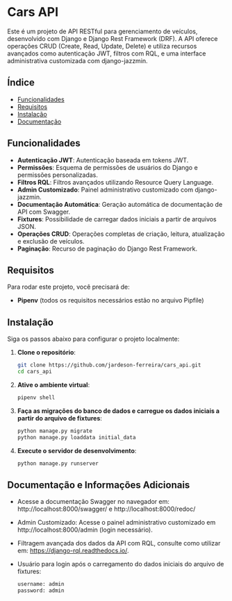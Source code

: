 # Cars API

Este é um projeto de API RESTful para gerenciamento de veículos, desenvolvido com Django e Django Rest Framework (DRF). A API oferece operações CRUD (Create, Read, Update, Delete) e utiliza recursos avançados como autenticação JWT, filtros com RQL, e uma interface administrativa customizada com django-jazzmin.

## Índice

- [Funcionalidades](#funcionalidades)
- [Requisitos](#requisitos)
- [Instalação](#instalação)
- [Documentação](#documentação-e-informações-adicionais)

## Funcionalidades

- **Autenticação JWT**: Autenticação baseada em tokens JWT.
- **Permissões**: Esquema de permissões de usuários do Django e permissões personalizadas.
- **Filtros RQL**: Filtros avançados utilizando Resource Query Language.
- **Admin Customizado**: Painel administrativo customizado com django-jazzmin.
- **Documentação Automática**: Geração automática de documentação de API com Swagger.
- **Fixtures**: Possibilidade de carregar dados iniciais a partir de arquivos JSON.
- **Operações CRUD**: Operações completas de criação, leitura, atualização e exclusão de veículos.
- **Paginação**: Recurso de paginação do Django Rest Framework.

## Requisitos

Para rodar este projeto, você precisará de:

- **Pipenv** (todos os requisitos necessários estão no arquivo Pipfile)

## Instalação

Siga os passos abaixo para configurar o projeto localmente:

1. **Clone o repositório**:

   ```bash
   git clone https://github.com/jardeson-ferreira/cars_api.git
   cd cars_api

2. **Ative o ambiente virtual**:

   ```bash
   pipenv shell

2. **Faça as migrações do banco de dados e carregue os dados iniciais a partir do arquivo de fixtures**:
   
   ```bash
   python manage.py migrate
   python manage.py loaddata initial_data

3. **Execute o servidor de desenvolvimento**:

   ```bash
   python manage.py runserver

## Documentação e Informações Adicionais

- Acesse a documentação Swagger no navegador em: http://localhost:8000/swagger/ e http://localhost:8000/redoc/
- Admin Customizado: Acesse o painel administrativo customizado em http://localhost:8000/admin (login necessário).
- Filtragem avançada dos dados da API com RQL, consulte como utilizar em: https://django-rql.readthedocs.io/.
- Usuário para login após o carregamento do dados iniciais do arquivo de fixtures:

  ```bash
  username: admin
  password: admin
